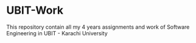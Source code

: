 # UBIT-Work
 This repository contain all my 4 years assignments and work of Software Engineering in UBIT - Karachi University 
